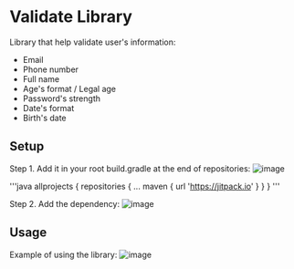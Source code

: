 # Validate Library
Library that help validate user's information:
- Email
- Phone number
- Full name
- Age's format / Legal age
- Password's strength
- Date's format
- Birth's date

## Setup
Step 1. Add it in your root build.gradle at the end of repositories:
![image](https://github.com/adipink/ValidateLibrary/assets/64596451/8ba43c5e-57a5-458d-af17-b0cf0b06b5e6)

'''java
allprojects {
		repositories {
			...
			maven { url 'https://jitpack.io' }
		}
	}
'''


Step 2. Add the dependency:
![image](https://github.com/adipink/ValidateLibrary/assets/64596451/72710646-1f1a-4dd3-958a-f56f508c7603)


## Usage
Example of using the library:
![image](https://github.com/adipink/ValidateLibrary/assets/64596451/d69a0037-a64c-4cea-85cd-8867740b7ebb)


